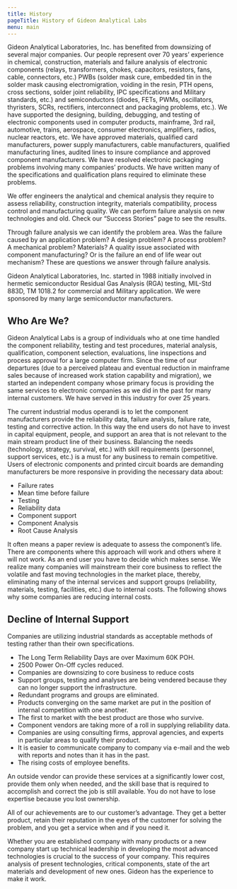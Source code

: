 ```yaml
---
title: History
pageTitle: History of Gideon Analytical Labs
menu: main
---
```


Gideon Analytical Laboratories, Inc. has benefited from downsizing of several major companies. Our people represent over 70 years’ experience in chemical, construction, materials and failure analysis of electronic components (relays, transformers, chokes, capacitors, resistors, fans, cable, connectors, etc.) PWBs (solder mask cure, embedded tin in the solder mask causing electromigration, voiding in the resin, PTH opens, cross sections, solder joint reliability, IPC specifications and Military standards, etc.) and semiconductors (diodes, FETs, PWMs, oscillators, thyristers, SCRs, rectifiers, interconnect and packaging problems, etc.). We have supported the designing, building, debugging, and testing of electronic components used in computer products, mainframe, 3rd rail, automotive, trains, aerospace, consumer electronics, amplifiers, radios, nuclear reactors, etc. We have approved materials, qualified card manufacturers, power supply manufacturers, cable manufacturers, qualified manufacturing lines, audited lines to insure compliance and approved component manufacturers. We have resolved electronic packaging problems involving many companies’ products. We have written many of the specifications and qualification plans required to eliminate these problems.

We offer engineers the analytical and chemical analysis they require to assess reliability, construction integrity, materials compatibility, process control and manufacturing quality. We can perform failure analysis on new technologies and old. Check our “Success Stories” page to see the results.

Through failure analysis we can identify the problem area. Was the failure caused by an application problem? A design problem? A process problem? A mechanical problem? Materials? A
quality issue associated with component manufacturing? Or is the failure an end of life wear out mechanism? These are questions we answer through failure analysis.

Gideon Analytical Laboratories, Inc. started in 1988 initially involved in hermetic semiconductor Residual Gas Analysis (RGA) testing, MIL-Std 883D, TM 1018.2 for commercial and
Military application. We were sponsored by many large semiconductor manufacturers.

## Who Are We?

Gideon Analytical Labs is a group of individuals who at one time handled the component reliability, testing and test procedures, material analysis, qualification, component selection, evaluations, line inspections and process approval for a large computer firm. Since the time of our departures (due to a perceived plateau and eventual reduction in mainframe sales because of increased work station capability and migration), we started an independent company whose primary focus is providing the same services to electronic companies as we did in the past for many internal customers. We have served in this industry for over 25 years.

The current industrial modus operandi is to let the component manufacturers provide the reliability data, failure analysis, failure rate, testing and corrective action. In this way the end users do not have to invest in capital equipment, people, and support an area that is not relevant to the main stream product line of their business. Balancing the needs (technology, strategy, survival, etc.) with skill requirements (personnel, support services, etc.) is a must for any business to remain competitive. Users of electronic components and printed circuit boards are demanding manufacturers be more responsive in providing the necessary data about:

- Failure rates
- Mean time before failure
- Testing
- Reliability data
- Component support
- Component Analysis
- Root Cause Analysis

It often means a paper review is adequate to assess the component’s life. There are components where this approach will work and others where it will not work. As an end user you have to decide which makes sense. We realize many companies will mainstream their core business to reflect the volatile and fast moving technologies in the market place, thereby, eliminating many of the internal services and support groups (reliability, materials, testing, facilities, etc.) due to internal costs. The following shows why some companies are reducing internal costs.

## Decline of Internal Support

Companies are utilizing industrial standards as acceptable methods of testing rather than their own specifications.

- The Long Term Reliability Days are over Maximum 60K POH.
- 2500 Power On-Off cycles reduced.
- Companies are downsizing to core business to reduce costs
- Support groups, testing and analyses are being vendered because they can no longer support the infrastructure.
- Redundant programs and groups are eliminated.
- Products converging on the same market are put in the position of internal competition with one another.
- The first to market with the best product are those who survive.
- Component vendors are taking more of a roll in supplying reliability data.
- Companies are using consulting firms, approval agencies, and experts in particular areas to qualify their product.
- It is easier to communicate company to company via e-mail and the web with reports and notes than it has in the past.
- The rising costs of employee benefits.

An outside vendor can provide these services at a significantly lower cost, provide them only when needed, and the skill base that is required to accomplish and correct the job is still available. You do not have to lose expertise because you lost ownership.

All of our achievements are to our customer’s advantage. They get a better product, retain their reputation in the eyes of the customer for solving the problem, and you get a service when and if you need it.

Whether you are established company with many products or a new company start up technical leadership in developing the most advanced technologies is crucial to the success of your
company. This requires analysis of present technologies, critical components, state of the art materials and development of new ones. Gideon has the experience to make it work.
